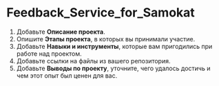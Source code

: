 # Feedback_Service_for_Samokat

1. Добавьте **Описание проекта**.
2. Опишите **Этапы проекта**, в которых вы принимали участие.
3. Добавьте **Навыки и инструменты**, которые вам пригодились при работе над проектом.
4. Добавьте ссылки на файлы из вашего репозитория.
5. Добавьте **Выводы по проекту**, уточните, чего удалось достичь и чем этот опыт был ценен для вас.
